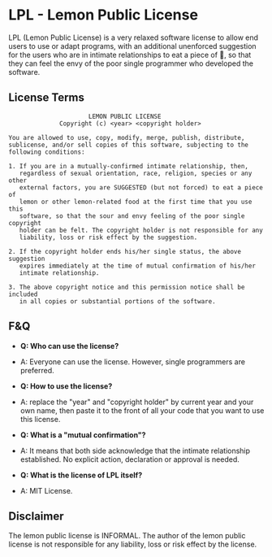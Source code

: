 # LPL - Lemon Public License

LPL (Lemon Public License) is a very relaxed software license to allow end users to use or adapt programs, with an additional unenforced suggestion for the users who are in intimate relationships to eat a piece of 🍋, so that they can feel the envy of the poor single programmer who developed the software.

## License Terms
                          LEMON PUBLIC LICENSE
                  Copyright (c) <year> <copyright holder>

    You are allowed to use, copy, modify, merge, publish, distribute, 
    sublicense, and/or sell copies of this software, subjecting to the 
    following conditions:
    
    1. If you are in a mutually-confirmed intimate relationship, then, 
       regardless of sexual orientation, race, religion, species or any other 
       external factors, you are SUGGESTED (but not forced) to eat a piece of 
       lemon or other lemon-related food at the first time that you use this 
       software, so that the sour and envy feeling of the poor single copyright
       holder can be felt. The copyright holder is not responsible for any 
       liability, loss or risk effect by the suggestion.
    
    2. If the copyright holder ends his/her single status, the above suggestion
       expires immediately at the time of mutual confirmation of his/her
       intimate relationship.

    3. The above copyright notice and this permission notice shall be included 
       in all copies or substantial portions of the software.
       
## F&Q

* **Q: Who can use the license?**
* A: Everyone can use the license. However, single programmers are preferred.

* **Q: How to use the license?**
* A: replace the "year" and "copyright holder" by current year and your own name, then paste it to the front of all your code that you want to use this license.

* **Q: What is a "mutual confirmation"?**
* A: It means that both side acknowledge that the intimate relationship established. No explicit action, declaration or approval is needed.

* **Q: What is the license of LPL itself?**
* A: MIT License.

## Disclaimer

The lemon public license is INFORMAL. The author of the lemon public license is not responsible for any liability, loss or risk effect by the license.


